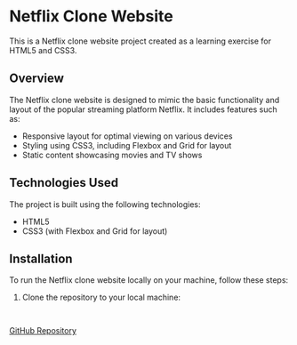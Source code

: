 # Netflix Clone Website

This is a Netflix clone website project created as a learning exercise for HTML5 and CSS3.

## Overview

The Netflix clone website is designed to mimic the basic functionality and layout of the popular streaming platform Netflix. It includes features such as:

- Responsive layout for optimal viewing on various devices
- Styling using CSS3, including Flexbox and Grid for layout
- Static content showcasing movies and TV shows

## Technologies Used

The project is built using the following technologies:

- HTML5
- CSS3 (with Flexbox and Grid for layout)

## Installation

To run the Netflix clone website locally on your machine, follow these steps:

1. Clone the repository to your local machine:

   ```bash git clone https://github.com/2003revathi/Netflix-Clone.git
  

[GitHub Repository](https://github.com/2003revathi/Netflix-Clone)
